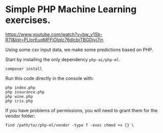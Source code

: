 # Simple PHP Machine Learning exercises.

https://www.youtube.com/watch?v=bw_v1Sb-R7I&list=PLIorEuqMFFjOIqlc76dlcbjTBGDjvj7in

Using some csv input data, we make some predictions based on PHP.

Start by installing the only dependency `php-ai/php-ml`.

```
composer install
```

Run this code directly in the console with:

```
php index.php
php insurance.php
php wine.php
php iris.php
```

If you have problems of permissions, you will need to grant them for the vendor folder:

`find /path/to//php-ml/vendor -type f -exec chmod +x {} \`
